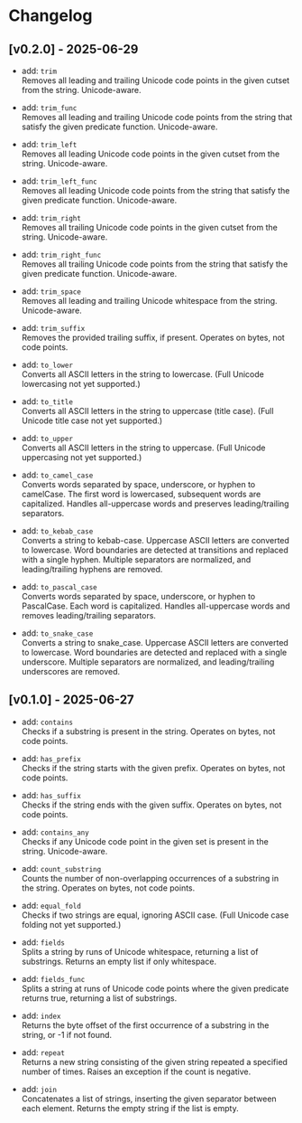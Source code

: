 # Changelog

## [v0.2.0] - 2025-06-29

- add: `trim`  
  Removes all leading and trailing Unicode code points in the given cutset from the string. Unicode-aware.

- add: `trim_func`  
  Removes all leading and trailing Unicode code points from the string that satisfy the given predicate function. Unicode-aware.

- add: `trim_left`  
  Removes all leading Unicode code points in the given cutset from the string. Unicode-aware.

- add: `trim_left_func`  
  Removes all leading Unicode code points from the string that satisfy the given predicate function. Unicode-aware.

- add: `trim_right`  
  Removes all trailing Unicode code points in the given cutset from the string. Unicode-aware.

- add: `trim_right_func`  
  Removes all trailing Unicode code points from the string that satisfy the given predicate function. Unicode-aware.

- add: `trim_space`  
  Removes all leading and trailing Unicode whitespace from the string. Unicode-aware.

- add: `trim_suffix`  
  Removes the provided trailing suffix, if present. Operates on bytes, not code points.

- add: `to_lower`  
  Converts all ASCII letters in the string to lowercase. (Full Unicode lowercasing not yet supported.)

- add: `to_title`  
  Converts all ASCII letters in the string to uppercase (title case). (Full Unicode title case not yet supported.)

- add: `to_upper`  
  Converts all ASCII letters in the string to uppercase. (Full Unicode uppercasing not yet supported.)

- add: `to_camel_case`  
  Converts words separated by space, underscore, or hyphen to camelCase. The first word is lowercased, subsequent words are capitalized. Handles all-uppercase words and preserves leading/trailing separators.

- add: `to_kebab_case`  
  Converts a string to kebab-case. Uppercase ASCII letters are converted to lowercase. Word boundaries are detected at transitions and replaced with a single hyphen. Multiple separators are normalized, and leading/trailing hyphens are removed.

- add: `to_pascal_case`  
  Converts words separated by space, underscore, or hyphen to PascalCase. Each word is capitalized. Handles all-uppercase words and removes leading/trailing separators.

- add: `to_snake_case`  
  Converts a string to snake_case. Uppercase ASCII letters are converted to lowercase. Word boundaries are detected and replaced with a single underscore. Multiple separators are normalized, and leading/trailing underscores are removed.

## [v0.1.0] - 2025-06-27

- add: `contains`  
  Checks if a substring is present in the string. Operates on bytes, not code points.

- add: `has_prefix`  
  Checks if the string starts with the given prefix. Operates on bytes, not code points.

- add: `has_suffix`  
  Checks if the string ends with the given suffix. Operates on bytes, not code points.

- add: `contains_any`  
  Checks if any Unicode code point in the given set is present in the string. Unicode-aware.

- add: `count_substring`  
  Counts the number of non-overlapping occurrences of a substring in the string. Operates on bytes, not code points.

- add: `equal_fold`  
  Checks if two strings are equal, ignoring ASCII case. (Full Unicode case folding not yet supported.)

- add: `fields`  
  Splits a string by runs of Unicode whitespace, returning a list of substrings. Returns an empty list if only whitespace.

- add: `fields_func`  
  Splits a string at runs of Unicode code points where the given predicate returns true, returning a list of substrings.

- add: `index`  
  Returns the byte offset of the first occurrence of a substring in the string, or -1 if not found.

- add: `repeat`  
  Returns a new string consisting of the given string repeated a specified number of times. Raises an exception if the count is negative.

- add: `join`  
  Concatenates a list of strings, inserting the given separator between each element. Returns the empty string if the list is empty.
